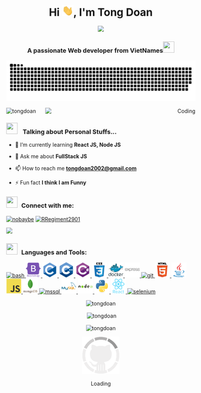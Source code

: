<h1 align="center">Hi <img src="https://raw.githubusercontent.com/ABSphreak/ABSphreak/master/gifs/Hi.gif" width="30px">, I'm Tong Doan</h1>
<p align="center"><img width="35" src="https://lh3.googleusercontent.com/-H6MAAtUuYH0/VjznblggbZI/AAAAAAAApI8/pS2hWWy6Omg/s0/vietnam-flag-icon-animation.gif"/></p>
<h3 align="center">A passionate Web developer from VietNames<img src="https://cultofthepartyparrot.com/parrots/hd/laptop_parrot.gif" width="30" height="30"/></h3>
 <div align="center">
 <a src="https://www.facebook.com/RRegiment2901/">
 <img  src="https://github.com/1999AZZAR/1999AZZAR/blob/main/resources/img/grid-snake.svg"
      alt="snake" /></a>
</div>
 <p align="right"> <img align="right" alt="Coding" width="400" src="https://github.com/Adam-pw/Adam-pw/blob/main/animation_500_kxa883sd.gif" alt="tongdoan" /> </p>
<p align="left"> <img src="https://komarev.com/ghpvc/?username=tongdoan&label=Profile%20views&color=0e75b6&style=flat" alt="tongdoan" /> </p>
<h3><img src="https://media.giphy.com/media/iY8CRBdQXODJSCERIr/giphy.gif" width="30" height="30" style="margin-right: 10px;">&nbsp;Talking about Personal Stuffs...</h3>

- 🌱 I’m currently learning **React JS, Node JS**

- 💬 Ask me about **FullStack JS**

- 📫 How to reach me **tongdoan2002@gmail.com**

- ⚡ Fun fact **I think I am Funny**
<h3 align="left"><img src="https://media.giphy.com/media/iY8CRBdQXODJSCERIr/giphy.gif" width="30" height="30" style="margin-right: 10px;">Connect with me:</h3>
<p align="left">
<a href="https://www.youtube.com/channel/UCtqiJ0zrAzZUOJgySjMjUTQ" target="blank"><img align="center" src="https://raw.githubusercontent.com/rahuldkjain/github-profile-readme-generator/master/src/images/icons/Social/youtube.svg" alt="nobaybe" height="30" width="40" /></a>
<a href="https://fb.com/RRegiment2901" target="blank"><img align="center" src="https://raw.githubusercontent.com/rahuldkjain/github-profile-readme-generator/master/src/images/icons/Social/facebook.svg" alt="RRegiment2901" height="30" width="40" /></a>
</p>

<a href="https://www.youtube.com/watch?v=dQw4w9WgXcQ"><img src="https://user-images.githubusercontent.com/73097560/115834477-dbab4500-a447-11eb-908a-139a6edaec5c.gif"></a>
<h3 align="left"><img src="https://media.giphy.com/media/iY8CRBdQXODJSCERIr/giphy.gif" width="30" height="30" style="margin-right: 10px;">Languages and Tools:</h3>
<p align="left"> <a href="https://www.gnu.org/software/bash/" target="_blank" rel="noreferrer"> <img src="https://www.vectorlogo.zone/logos/gnu_bash/gnu_bash-icon.svg" alt="bash" width="40" height="40"/> </a> <a href="https://getbootstrap.com" target="_blank" rel="noreferrer"> <img src="https://raw.githubusercontent.com/devicons/devicon/master/icons/bootstrap/bootstrap-plain-wordmark.svg" alt="bootstrap" width="40" height="40"/> </a> <a href="https://www.cprogramming.com/" target="_blank" rel="noreferrer"> <img src="https://raw.githubusercontent.com/devicons/devicon/master/icons/c/c-original.svg" alt="c" width="40" height="40"/> </a> <a href="https://www.w3schools.com/cpp/" target="_blank" rel="noreferrer"> <img src="https://raw.githubusercontent.com/devicons/devicon/master/icons/cplusplus/cplusplus-original.svg" alt="cplusplus" width="40" height="40"/> </a> <a href="https://www.w3schools.com/cs/" target="_blank" rel="noreferrer"> <img src="https://raw.githubusercontent.com/devicons/devicon/master/icons/csharp/csharp-original.svg" alt="csharp" width="40" height="40"/> </a> <a href="https://www.w3schools.com/css/" target="_blank" rel="noreferrer"> <img src="https://raw.githubusercontent.com/devicons/devicon/master/icons/css3/css3-original-wordmark.svg" alt="css3" width="40" height="40"/> </a> <a href="https://www.docker.com/" target="_blank" rel="noreferrer"> <img src="https://raw.githubusercontent.com/devicons/devicon/master/icons/docker/docker-original-wordmark.svg" alt="docker" width="40" height="40"/> </a> <a href="https://expressjs.com" target="_blank" rel="noreferrer"> <img src="https://raw.githubusercontent.com/devicons/devicon/master/icons/express/express-original-wordmark.svg" alt="express" width="40" height="40"/> </a> <a href="https://git-scm.com/" target="_blank" rel="noreferrer"> <img src="https://www.vectorlogo.zone/logos/git-scm/git-scm-icon.svg" alt="git" width="40" height="40"/> </a> <a href="https://www.w3.org/html/" target="_blank" rel="noreferrer"> <img src="https://raw.githubusercontent.com/devicons/devicon/master/icons/html5/html5-original-wordmark.svg" alt="html5" width="40" height="40"/> </a> <a href="https://www.java.com" target="_blank" rel="noreferrer"> <img src="https://raw.githubusercontent.com/devicons/devicon/master/icons/java/java-original.svg" alt="java" width="40" height="40"/> </a> <a href="https://developer.mozilla.org/en-US/docs/Web/JavaScript" target="_blank" rel="noreferrer"> <img src="https://raw.githubusercontent.com/devicons/devicon/master/icons/javascript/javascript-original.svg" alt="javascript" width="40" height="40"/> </a> <a href="https://www.mongodb.com/" target="_blank" rel="noreferrer"> <img src="https://raw.githubusercontent.com/devicons/devicon/master/icons/mongodb/mongodb-original-wordmark.svg" alt="mongodb" width="40" height="40"/> </a> <a href="https://www.microsoft.com/en-us/sql-server" target="_blank" rel="noreferrer"> <img src="https://www.svgrepo.com/show/303229/microsoft-sql-server-logo.svg" alt="mssql" width="40" height="40"/> </a> <a href="https://www.mysql.com/" target="_blank" rel="noreferrer"> <img src="https://raw.githubusercontent.com/devicons/devicon/master/icons/mysql/mysql-original-wordmark.svg" alt="mysql" width="40" height="40"/> </a> <a href="https://nodejs.org" target="_blank" rel="noreferrer"> <img src="https://raw.githubusercontent.com/devicons/devicon/master/icons/nodejs/nodejs-original-wordmark.svg" alt="nodejs" width="40" height="40"/> </a> <a href="https://www.python.org" target="_blank" rel="noreferrer"> <img src="https://raw.githubusercontent.com/devicons/devicon/master/icons/python/python-original.svg" alt="python" width="40" height="40"/> </a> <a href="https://reactjs.org/" target="_blank" rel="noreferrer"> <img src="https://raw.githubusercontent.com/devicons/devicon/master/icons/react/react-original-wordmark.svg" alt="react" width="40" height="40"/> </a> <a href="https://www.selenium.dev" target="_blank" rel="noreferrer"> <img src="https://raw.githubusercontent.com/detain/svg-logos/780f25886640cef088af994181646db2f6b1a3f8/svg/selenium-logo.svg" alt="selenium" width="40" height="40"/> </a> </p>
<p align="center"><img align="center"
    src="https://github-readme-stats.vercel.app/api/top-langs?username=tongdoan&show_icons=true&locale=en&bg_color=0d1117&text_color=ffffff&layout=compact"
    alt="tongdoan" 
    bg_color=#808080/></p>


<p align="center">&nbsp;<img align="center" src="https://github-readme-stats.vercel.app/api?username=tongdoan&show_icons=true&locale=en&bg_color=0d1117&text_color=ffffff&repo=convoychat"
    alt="tongdoan" /></p>
<p align="center"><img align="center" src="https://github-readme-streak-stats.herokuapp.com/?user=tongdoan&theme=dark&background=0d1117&date_format=M%20j%5B%2C%20Y%5D" alt="tongdoan" /></p>
  <div align=center>
        <img src="https://raw.githubusercontent.com/AhmedFathyDev/AhmedFathyDev/main/GitHub.gif" alt="GitHub Octocat Logo" height="100">
        <p>Loading</p>
    </div>

